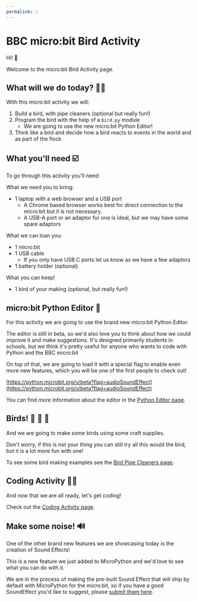 ```yaml
---
permalink: /
---
```


# BBC micro:bit Bird Activity

Hi! 👋

Welcome to the micro:bit Bird Activity page.

## What will we do today? 🤷‍♂️

With this micro:bit activity we will:

1. Build a bird, with pipe cleaners (optional but really fun!)
2. Program the bird with the help of a `bird.py` module
    - We are going to use the new micro:bit Python Editor!
3. Think like a bird and decide how a  bird reacts to events in the world and
  as part of the flock


## What you'll need ☑️

To go through this activity you'll need:


What we need you to bring:

- 1 laptop with a web browser and a USB port
    - A Chrome based browser works best for direct connection to the micro:bit
      but it is not necessary.
    - A USB-A port or an adaptor for one is ideal, but we may have some spare adaptors
    
What we can loan you:

- 1 micro:bit
- 1 USB cable
    - If you only have USB C ports let us know as we have a few adaptors
- 1 battery holder (optional)

What you can keep!

- 1 bird of your making (optional, but really fun!)


## micro:bit Python Editor 🐍

For this activity we are going to use the brand new micro:bit Python Editor.

The editor is still in beta, so we'd also love you to think about how we could improve it and make suggestions. It's designed primarily students in schools, but we think it's pretty useful for anyone who wants to code with Python and the BBC micro:bit

On top of that, we are going to load it with a special flag to enable even
more new features, which you will be one of the first people to check out!

[https://python.microbit.org/v/beta?flag=audioSoundEffect](https://python.microbit.org/v/beta?flag=audioSoundEffect)

You can find more information about the editor in the
[Python Editor page](editor).


## Birds! 🦜 🐥 🦉

And we are going to make some birds using some craft supplies.

Don't worry, if this is not your thing you can still try all this would the
bird, but it is a lot more fun with one!

To see some bird making examples see the 
[Bird Pipe Cleaners page](birdcraft).


## Coding Activity 👩‍💻

And now that we are all ready, let's get coding!

Check out the [Coding Activity page](activity).


## Make some noise! 🔊

One of the other brand new features we are showcasing today is the creation
of Sound Effects!

This is a new feature we just added to MicroPython and we'd love to see what
you can do with it.

We are in the process of making the pre-built Sound Effect that will ship by
default with MicroPython for the micro:bit, so if you have a good SoundEffect
you'd like to suggest, please
[submit them here](https://microbit-carlos.github.io/microbit-bird-activity/submitse/).
